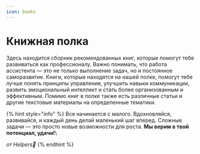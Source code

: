 ```yaml
---
icon: books
---
```


# Книжная полка

Здесь находится сборник рекомендованных книг, которые помогут тебе развиваться как профессионалу. Важно понимать, что работа ассистента — это не только выполнение задач, но и постоянное саморазвитие. Книги, которые находятся на нашей полке, помогут тебе лучше понять принципы управления, улучшить навыки коммуникации, развить эмоциональный интеллект и стать более организованным и эффективным. Помимо книг в полке также есть различные статьи и другие текстовые материалы на определенные тематики.

{% hint style="info" %}
Все начинается с малого. Вдохновляйся, развивайся, и каждый день делай маленький шаг вперед. Сложные задачи — это просто новые возможности для роста. **Мы верим в твой потенциал, удачи!**\


_от Helpers💙_
{% endhint %}

